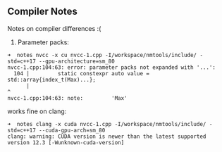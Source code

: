## Compiler Notes

Notes on compiler differences :(

1. Parameter packs:

```
➜  notes nvcc -x cu nvcc-1.cpp -I/workspace/nmtools/include/ -std=c++17 --gpu-architecture=sm_80
nvcc-1.cpp:104:63: error: parameter packs not expanded with '...':
  104 |         static constexpr auto value = std::array{index_t(Max)...};
      |                                                               ^
nvcc-1.cpp:104:63: note:         'Max'
```
works fine on clang:
```
➜  notes clang -x cuda nvcc-1.cpp -I/workspace/nmtools/include/ -std=c++17 --cuda-gpu-arch=sm_80
clang: warning: CUDA version is newer than the latest supported version 12.3 [-Wunknown-cuda-version]
```